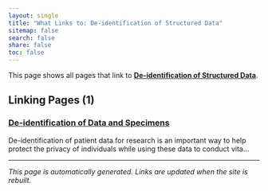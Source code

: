 ```yaml
---
layout: single
title: "What Links to: De-identification of Structured Data"
sitemap: false
search: false
share: false
toc: false
---
```


This page shows all pages that link to **[De-identification of Structured Data](/datademos/deidentification_methods_structured/)**.

## Linking Pages (1)

### [De-identification of Data and Specimens](/datascience/deidentification/)

De-identification of patient data for research is an important way to help protect the privacy of individuals while using these data to conduct vita...

---


*This page is automatically generated. Links are updated when the site is rebuilt.*
